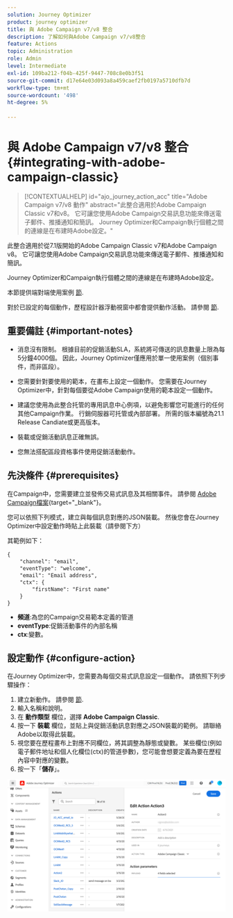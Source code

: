 ```yaml
---
solution: Journey Optimizer
product: journey optimizer
title: 與 Adobe Campaign v7/v8 整合
description: 了解如何與Adobe Campaign v7/v8整合
feature: Actions
topic: Administration
role: Admin
level: Intermediate
exl-id: 109ba212-f04b-425f-9447-708c8e0b3f51
source-git-commit: d17e64e03d093a8a459caef2fb0197a5710dfb7d
workflow-type: tm+mt
source-wordcount: '498'
ht-degree: 5%

---
```


# 與 Adobe Campaign v7/v8 整合 {#integrating-with-adobe-campaign-classic}

>[!CONTEXTUALHELP]
>id="ajo_journey_action_acc"
>title="Adobe Campaign v7/v8 動作"
>abstract="此整合適用於Adobe Campaign Classic v7和v8。 它可讓您使用Adobe Campaign交易訊息功能來傳送電子郵件、推播通知和簡訊。 Journey Optimizer和Campaign執行個體之間的連線是在布建時Adobe設定。"

此整合適用於從7.1版開始的Adobe Campaign Classic v7和Adobe Campaign v8。 它可讓您使用Adobe Campaign交易訊息功能來傳送電子郵件、推播通知和簡訊。

Journey Optimizer和Campaign執行個體之間的連線是在布建時Adobe設定。

本節提供端對端使用案例 [節](../building-journeys/campaign-classic-use-case.md).

對於已設定的每個動作，歷程設計器浮動視窗中都會提供動作活動。 請參閱 [節](../building-journeys/using-adobe-campaign-classic.md).

## 重要備註 {#important-notes}

* 消息沒有限制。 根據目前的促銷活動SLA，系統將可傳送的訊息數量上限為每5分鐘4000個。 因此，Journey Optimizer僅應用於單一使用案例（個別事件，而非區段）。

* 您需要針對要使用的範本，在畫布上設定一個動作。 您需要在Journey Optimizer中，針對每個要從Adobe Campaign使用的範本設定一個動作。

* 建議您使用為此整合托管的專用訊息中心例項，以避免影響您可能進行的任何其他Campaign作業。 行銷伺服器可托管或內部部署。 所需的版本編號為21.1 Release Candiate或更高版本。

* 裝載或促銷活動訊息正確無誤。

* 您無法搭配區段資格事件使用促銷活動動作。

## 先決條件 {#prerequisites}

在Campaign中，您需要建立並發佈交易式訊息及其相關事件。 請參閱 [Adobe Campaign檔案](https://experienceleague.adobe.com/docs/campaign-classic/using/transactional-messaging/introduction/about-transactional-messaging.html#transactional-messaging){target=&quot;_blank&quot;}。

您可以依照下列模式，建立與每個訊息對應的JSON裝載。 然後您會在Journey Optimizer中設定動作時貼上此裝載（請參閱下方）

其範例如下：

```
{
    "channel": "email",
    "eventType": "welcome",
    "email": "Email address",
    "ctx": {
        "firstName": "First name"
    }
}
```

* **頻道**:為您的Campaign交易範本定義的管道
* **eventType**:促銷活動事件的內部名稱
* **ctx**:變數。

## 設定動作 {#configure-action}

在Journey Optimizer中，您需要為每個交易式訊息設定一個動作。 請依照下列步驟操作：

1. 建立新動作。 請參閱 [節](../action/action.md).
1. 輸入名稱和說明。
1. 在 **動作類型** 欄位，選擇 **Adobe Campaign Classic**.
1. 按一下 **裝載** 欄位，並貼上與促銷活動訊息對應之JSON裝載的範例。 請聯絡Adobe以取得此裝載。
1. 視您要在歷程畫布上對應不同欄位，將其調整為靜態或變數。 某些欄位(例如電子郵件地址和個人化欄位(ctx)的管道參數)，您可能會想要定義為要在歷程內容中對應的變數。
1. 按一下「**儲存**」。

![](assets/accintegration1.png)
